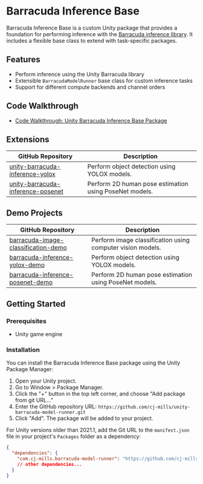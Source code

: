 # Barracuda Inference Base

Barracuda Inference Base is a custom Unity package that provides a foundation for performing inference with the [Barracuda inference library](https://docs.unity3d.com/Packages/com.unity.barracuda@3.0/manual/index.html). It includes a flexible base class to extend with task-specific packages.



## Features

- Perform inference using the Unity Barracuda library
- Extensible `BarracudaModelRunner` base class for custom inference tasks
- Support for different compute backends and channel orders



## Code Walkthrough

* [Code Walkthrough: Unity Barracuda Inference Base Package](https://github.com/cj-mills/unity-barracuda-inference-base)



## Extensions

| GitHub Repository                                            | Description                                                |
| ------------------------------------------------------------ | ---------------------------------------------------------- |
| [unity-barracuda-inference-yolox](https://github.com/cj-mills/unity-barracuda-inference-yolox) | Perform object detection using YOLOX models.               |
| [unity-barracuda-inference-posenet](https://github.com/cj-mills/unity-barracuda-inference-posenet) | Perform 2D human pose estimation using PoseNet models.     |




## Demo Projects

| GitHub Repository                                            | Description                                                |
| ------------------------------------------------------------ | ---------------------------------------------------------- |
| [barracuda-image-classification-demo](https://github.com/cj-mills/barracuda-image-classification-demo) | Perform image classification using computer vision models. |
| [barracuda-inference-yolox-demo](https://github.com/cj-mills/barracuda-inference-yolox-demo) | Perform object detection using YOLOX models.               |
| [barracuda-inference-posenet-demo](https://github.com/cj-mills/barracuda-inference-posenet-demo) | Perform 2D human pose estimation using PoseNet models.     |



## Getting Started

### Prerequisites

- Unity game engine

### Installation

You can install the Barracuda Inference Base package using the Unity Package Manager:

1. Open your Unity project.
2. Go to Window > Package Manager.
3. Click the "+" button in the top left corner, and choose "Add package from git URL..."
4. Enter the GitHub repository URL: `https://github.com/cj-mills/unity-barracuda-model-runner.git`
5. Click "Add". The package will be added to your project.

For Unity versions older than 2021.1, add the Git URL to the `manifest.json` file in your project's `Packages` folder as a dependency:

```json
{
  "dependencies": {
    "com.cj-mills.barracuda-model-runner": "https://github.com/cj-mills/unity-barracuda-model-runner.git",
    // other dependencies...
  }
}
```
